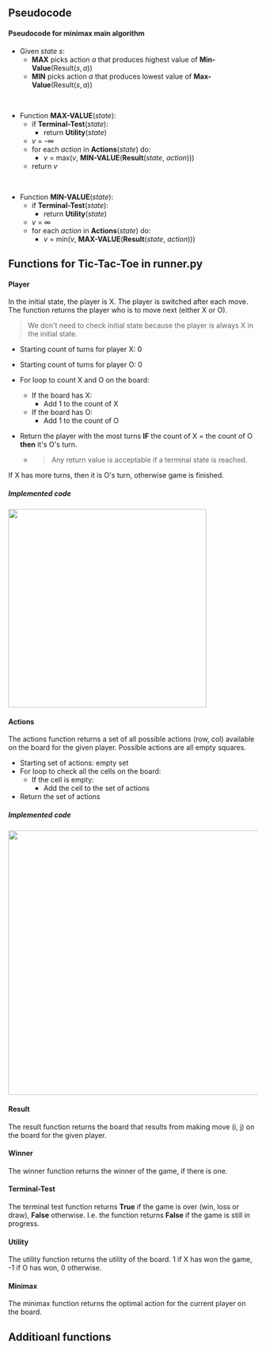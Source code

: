 ## Pseudocode

#### Pseudocode for minimax main algorithm

- Given *state* $s$:
    - **MAX** picks action $a$ that produces highest value of **Min-Value**(Result($s, a$))
    - **MIN** picks action $a$ that produces lowest value of **Max-Value**(Result($s, a$))
<br>

- Function **MAX-VALUE**(*state*):
  - if **Terminal-Test**(*state*):
    - return **Utility**(*state*)
  - $v$ = -$\infty$
  - for each *action* in **Actions**(*state*) do:
      - $v$ = max($v$, **MIN-VALUE**(**Result**(*state*, *action*)))
  - return $v$
<br>

- Function **MIN-VALUE**(*state*):
  - if **Terminal-Test**(*state*):
    - return **Utility**(*state*)
  - $v$ = $\infty$
  - for each *action* in **Actions**(*state*) do:
      - $v$ = min($v$, **MAX-VALUE**(**Result**(*state*, *action*)))

## Functions for Tic-Tac-Toe in runner.py

#### Player
In the initial state, the player is X. The player is switched after each move.
The function returns the player who is to move next (either X or O).
> We don't need to check initial state because the player is always X in the initial state.

- Starting count of turns for player X: 0
- Starting count of turns for player O: 0

- For loop to count X and O on the board:
    - If the board has X:
        - Add 1 to the count of X
    - If the board has O:
        - Add 1 to the count of O
- Return the player with the most turns **IF** the count of X = the count of O **then** it's O's turn.
  - >Any return value is acceptable if a terminal state is reached.
  
If X has more turns, then it is O's turn, otherwise game is finished.

##### Implemented code
<img src="https://i.imgur.com/Ukpl3Vu.png" width="400">

#### Actions

The actions function returns a set of all possible actions (row, col) available on the board for the given player.
Possible actions are all empty squares.

- Starting set of actions: empty set
- For loop to check all the cells on the board:
    - If the cell is empty:
        - Add the cell to the set of actions
- Return the set of actions

##### Implemented code
<img src="https://i.imgur.com/ydKWUlh.png" width="533">

#### Result
The result function returns the board that results from making move (i, j) on the board for the given player.

#### Winner
The winner function returns the winner of the game, if there is one.

#### Terminal-Test
The terminal test function returns **True** if the game is over (win, loss or draw), **False** otherwise.
I.e. the function returns **False** if the game is still in progress.

#### Utility
The utility function returns the utility of the board. 
1 if X has won the game, -1 if O has won, 0 otherwise.

#### Minimax
The minimax function returns the optimal action for the current player on the board.

## Additioanl functions